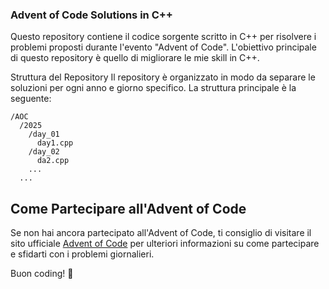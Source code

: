 ### Advent of Code Solutions in C++
Questo repository contiene il codice sorgente scritto in C++ per risolvere i problemi proposti durante l'evento "Advent of Code". 
L'obiettivo principale di questo repository è quello di migliorare le mie skill in C++.

Struttura del Repository
Il repository è organizzato in modo da separare le soluzioni per ogni anno e giorno specifico. La struttura principale è la seguente:

```
/AOC
  /2025
    /day_01
      day1.cpp
    /day_02
      da2.cpp
    ...
  ...
```

## Come Partecipare all'Advent of Code
Se non hai ancora partecipato all'Advent of Code, ti consiglio di visitare il sito ufficiale [Advent of Code](https://adventofcode.com/) per ulteriori informazioni su come partecipare e sfidarti con i problemi giornalieri.

Buon coding! 🚀
